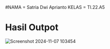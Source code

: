 <!-- TUGAS UTS PROGRAMAN VISUAL -->
  #NAMA = Satria Dwi Aprianto
  KELAS = TI.22.A5
  

#  Hasil Outpot
![Screenshot 2024-11-07 103454](https://github.com/user-attachments/assets/4d9b7ff9-29ce-40de-9344-bc3d9796e238)
